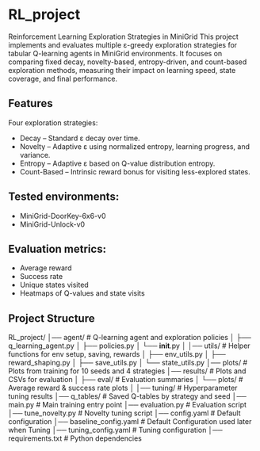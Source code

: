 # RL_project
Reinforcement Learning Exploration Strategies in MiniGrid
This project implements and evaluates multiple ε-greedy exploration strategies for tabular Q-learning agents in MiniGrid environments.
It focuses on comparing fixed decay, novelty-based, entropy-driven, and count-based exploration methods, measuring their impact on learning speed, state coverage, and final performance.

## Features
Four exploration strategies:

- Decay – Standard ε decay over time.
- Novelty – Adaptive ε using normalized entropy, learning progress, and variance.
- Entropy – Adaptive ε based on Q-value distribution entropy.
- Count-Based – Intrinsic reward bonus for visiting less-explored states.

## Tested environments:
- MiniGrid-DoorKey-6x6-v0
- MiniGrid-Unlock-v0

## Evaluation metrics:
- Average reward
- Success rate
- Unique states visited
- Heatmaps of Q-values and state visits

## Project Structure

RL_project/
│── agent/                     # Q-learning agent and exploration policies
│   ├── q_learning_agent.py
│   ├── policies.py
│   └── __init__.py
│
│── utils/                      # Helper functions for env setup, saving, rewards
│   ├── env_utils.py
│   ├── reward_shaping.py
│   ├── save_utils.py
│   └── state_utils.py
│── plots/                      # Plots from training for 10 seeds and 4 strategies
│── results/                    # Plots and CSVs for evaluation
│   ├── eval/                   # Evaluation summaries
│   └── plots/                  # Average reward & success rate plots
│
│── tuning/                     # Hyperparameter tuning results
│── q_tables/                   # Saved Q-tables by strategy and seed
│── main.py                     # Main training entry point
│── evaluation.py               # Evaluation script
│── tune_novelty.py              # Novelty tuning script
│── config.yaml                  # Default configuration
│── baseline_config.yaml         # Default Configuration used later when Tuning
│── tuning_config.yaml           # Tuning configuration
│── requirements.txt             # Python dependencies


